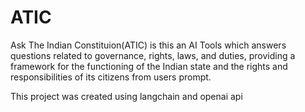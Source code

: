 # ATIC

Ask The Indian Constituion(ATIC) is this an AI Tools which answers questions related to governance, rights, laws, and duties, providing a framework for the functioning of the Indian state and the rights and responsibilities of its citizens from users prompt.

This project was created using langchain and openai api
